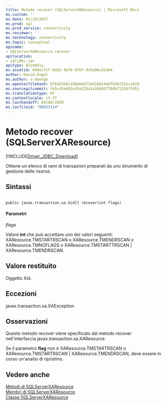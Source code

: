 ```yaml
---
title: Metodo recover (SQLServerXAResource) | Microsoft Docs
ms.custom: ''
ms.date: 01/19/2017
ms.prod: sql
ms.prod_service: connectivity
ms.reviewer: ''
ms.technology: connectivity
ms.topic: conceptual
apiname:
- SQLServerXAResource.recover
apilocation:
- sqljdbc.jar
apitype: Assembly
ms.assetid: 840ecfcf-0dd3-4b7b-976f-dc9a96cd1464
author: David-Engel
ms.author: v-daenge
ms.openlocfilehash: b78165b8c199a04d716d18614e6fb56232eca429
ms.sourcegitcommit: fe5c45a492e19a320a1a36b037704bf132dffd51
ms.translationtype: HT
ms.contentlocale: it-IT
ms.lasthandoff: 04/08/2020
ms.locfileid: "80923114"
---
```

# <a name="recover-method-sqlserverxaresource"></a>Metodo recover (SQLServerXAResource)
[!INCLUDE[Driver_JDBC_Download](../../../includes/driver_jdbc_download.md)]

  Ottiene un elenco di rami di transazioni preparati da uno strumento di gestione delle risorse.  
  
## <a name="syntax"></a>Sintassi  
  
```  
  
public javax.transaction.xa.Xid[] recover(int flags)  
```  
  
#### <a name="parameters"></a>Parametri  
 *flags*  
  
 Valore **int** che può accettare uno dei valori seguenti: XAResource.TMSTARTRSCAN o XAResource.TMENDRSCAN o XAResource.TMNOFLAGS o XAResource.TMSTARTTRSCAN | XAResource.TMENDRSCAN.  
  
## <a name="return-value"></a>Valore restituito  
 Oggetto Xid.  
  
## <a name="exceptions"></a>Eccezioni  
 javax.transaction.xa.XAException  
  
## <a name="remarks"></a>Osservazioni  
 Questo metodo recover viene specificato dal metodo recover nell'interfaccia javax.transaction.xa.XAResource.  
  
 Se il parametro **flag** non è XAResource.TMSTARTRSCAN o XAResource.TMSTARTRSCAN | XAResource.TMENDRSCAN, deve essere in corso un'analisi di ripristino.  
  
## <a name="see-also"></a>Vedere anche  
 [Metodi di SQLServerXAResource](../../../connect/jdbc/reference/sqlserverxaresource-methods.md)   
 [Membri di SQLServerXAResource](../../../connect/jdbc/reference/sqlserverxaresource-members.md)   
 [Classe SQLServerXAResource](../../../connect/jdbc/reference/sqlserverxaresource-class.md)  
  
  
